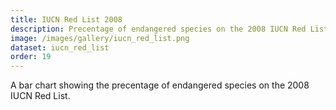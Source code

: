 ```yaml
---
title: IUCN Red List 2008
description: Precentage of endangered species on the 2008 IUCN Red List
image: /images/gallery/iucn_red_list.png
dataset: iucn_red_list
order: 19
---
```


A bar chart showing the precentage of endangered species on the 2008 IUCN Red List.